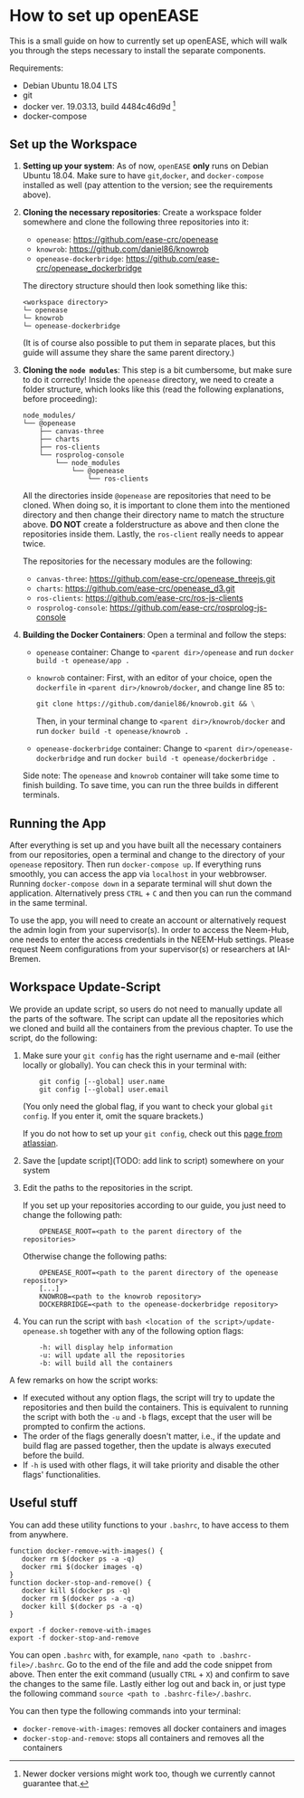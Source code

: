 # How to set up openEASE

This is a small guide on how to currently set up openEASE, which will walk you through the steps necessary to install the separate components.

Requirements:

- Debian Ubuntu 18.04 LTS
- git
- docker ver. 19.03.13, build 4484c46d9d [^1]
- docker-compose

## Set up the Workspace

1. **Setting up your system**: As of now, `openEASE` **only** runs on Debian Ubuntu 18.04. Make sure to have `git`,`docker`, and `docker-compose` installed as well (pay attention to the version; see the requirements above).

2. **Cloning the necessary repositories**: Create a workspace folder somewhere and clone the following three repositories into it:

    - `openease`: <https://github.com/ease-crc/openease>
    - `knowrob`: <https://github.com/daniel86/knowrob>
    - `openease-dockerbridge`: <https://github.com/ease-crc/openease_dockerbridge>

    The directory structure should then look something like this:

    ``` system
    <workspace directory>
    └─ openease
    └─ knowrob
    └─ openease-dockerbridge
    ```

    (It is of course also possible to put them in separate places, but this guide will assume they share the same parent directory.)

3. **Cloning the `node modules`**: This step is a bit cumbersome, but make sure to do it correctly! Inside the `openease` directory, we need to create a folder structure, which looks like this (read the following explanations, before proceeding):

    ``` system
    node_modules/
    └── @openease
        ├── canvas-three
        ├── charts
        ├── ros-clients
        └── rosprolog-console
            └── node_modules
                └── @openease
                    └── ros-clients
    ```

    All the directories inside `@openease` are repositories that need to be cloned. When doing so, it is important to clone them into the mentioned directory and then change their directory name to match the structure above. **DO NOT** create a folderstructure as above and then clone the repositories inside them. Lastly, the `ros-client` really needs to appear twice.

    The repositories for the necessary modules are the following:

    - `canvas-three`: <https://github.com/ease-crc/openease_threejs.git>
    - `charts`: <https://github.com/ease-crc/openease_d3.git>
    - `ros-clients`: <https://github.com/ease-crc/ros-js-clients>
    - `rosprolog-console`: <https://github.com/ease-crc/rosprolog-js-console>

4. **Building the Docker Containers**: Open a terminal and follow the steps:

    - `openease` container: Change to `<parent dir>/openease` and run `docker build -t openease/app .`
    - `knowrob` container: First, with an editor of your choice, open the `dockerfile` in `<parent dir>/knowrob/docker`, and change line 85 to:

        ``` dockerfile
        git clone https://github.com/daniel86/knowrob.git && \
        ```

        Then, in your terminal change to `<parent dir>/knowrob/docker` and run `docker build -t openease/knowrob .`
    - `openease-dockerbridge` container: Change to `<parent dir>/openease-dockerbridge` and run `docker build -t openease/dockerbridge .`

    Side note: The `openease` and `knowrob` container will take some time to finish building. To save time, you can run the three builds in different terminals.

[^1]: Newer docker versions might work too, though we currently cannot guarantee that.

## Running the App

After everything is set up and you have built all the necessary containers from our repositories, open a terminal and change to the directory of your `openease` repository. Then run `docker-compose up`. If everything runs smoothly, you can access the app via `localhost` in your webbrowser.
Running `docker-compose down` in a separate terminal will shut down the application. Alternatively press `CTRL` + `C` and then you can run the command in the same terminal.

To use the app, you will need to create an account or alternatively request the admin login from your supervisor(s). In order to access the Neem-Hub, one needs to enter the access credentials in the NEEM-Hub settings. Please request Neem configurations from your supervisor(s) or researchers at IAI-Bremen.

## Workspace Update-Script

We provide an update script, so users do not need to manually update all the parts of the software. The script can update all the repositories which we cloned and build all the containers from the previous chapter. To use the script, do the following:

1. Make sure your `git config` has the right username and e-mail (either locally or globally). You can check this in your terminal with:

    ``` shell
        git config [--global] user.name
        git config [--global] user.email
    ```

    (You only need the global flag, if you want to check your global `git config`. If you enter it, omit the square brackets.)

    If you do not how to set up your `git config`, check out this [page from atlassian](https://support.atlassian.com/bitbucket-cloud/docs/configure-your-dvcs-username-for-commits/).

2. Save the [update script](TODO: add link to script) somewhere on your system

3. Edit the paths to the repositories in the script.

    If you set up your repositories according to our guide, you just need to change the following path:

    ``` shell
        OPENEASE_ROOT=<path to the parent directory of the repositories>
    ```

    Otherwise change the following paths:

    ``` shell
        OPENEASE_ROOT=<path to the parent directory of the openease repository>
        [...]
        KNOWROB=<path to the knowrob repository>
        DOCKERBRIDGE=<path to the openease-dockerbridge repository>
    ```

4. You can run the script with `bash <location of the script>/update-openease.sh` together with any of the following option flags:

    ``` shell
        -h: will display help information
        -u: will update all the repositories
        -b: will build all the containers
    ```

A few remarks on how the script works:

- If executed without any option flags, the script will try to update the repositories and then build the containers. This is equivalent to running the script with both the `-u` and `-b` flags, except that the user will be prompted to confirm the actions.
- The order of the flags generally doesn't matter, i.e., if the update and build flag are passed together, then the update is always executed before the build.
- If `-h` is used with other flags, it will take priority and disable the other flags' functionalities.

## Useful stuff

You can add these utility functions to your `.bashrc`, to have access to them from anywhere.

``` bashrc
function docker-remove-with-images() {
   docker rm $(docker ps -a -q)
   docker rmi $(docker images -q)
}
function docker-stop-and-remove() {
   docker kill $(docker ps -q)
   docker rm $(docker ps -a -q)
   docker kill $(docker ps -a -q)
}

export -f docker-remove-with-images
export -f docker-stop-and-remove
```

You can open `.bashrc` with, for example, `nano <path to .bashrc-file>/.bashrc`. Go to the end of the file and add the code snippet from above. Then enter the exit command (usually `CTRL` + `X`) and confirm to save the changes to the same file. Lastly either log out and back in, or just type the following command `source <path to .bashrc-file>/.bashrc`.

You can then type the following commands into your terminal:

- `docker-remove-with-images`: removes all docker containers and images
- `docker-stop-and-remove`: stops all containers and removes all the containers
